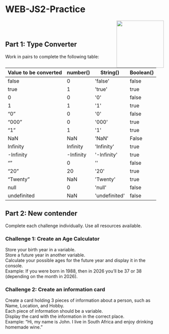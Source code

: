 # WEB-JS2-Practice

<img align="right" width="150" height="150" src="https://media-exp1.licdn.com/dms/image/C4E0BAQF7BYCCZt5epw/company-logo_200_200/0?e=2159024400&v=beta&t=qUAFP9bUgBEEXGVQYpUXW1J_OiP8e0r4rFBpqp8OrxA">


 <br/>
 <br/>


## Part 1: Type Converter

Work in pairs to complete the following table:

| Value to be converted | number() | String() | Boolean() |
|-----------------------|----------|----------|-----------|
| false                 |    0     | 'false'  |  false    |
| true                  |    1     | 'true'   |  true     |
| 0                     |    0     |  '0'     |  false    |
| 1                     |    1     |  '1'     |  true     |
| “0”                   |    0     |  '0'     |  false    |
| “000”                 |    0     |  '000'   |  true     |
| “1”                   |    1     |  '1'     |  true     |
| NaN                   |   NaN    |  'NaN'   |  False    |
| Infinity              | Infinity |'Infinity'|  true     |
| -Infinity             |-Infinity |'-Infinity'| true     |
| “”                    |    0     |  ''      |  false    |
| “20”                  |    20    |   '20'   |  true     |
| “Twenty”              |   NaN    | 'Twenty' |  true     |
| null                  |    0     |  'null'  |  false    |
| undefinited           |   NaN    |'undefinited'|  false |


## Part 2:  New contender

Complete each challenge individually. Use all resources available. 

### Challenge 1: Create an Age Calculator

Store your birth year in a variable.<br>
Store a future year in another variable. <br>
Calculate your possible ages for the future year and display it in the console. <br>
Example: If you were born in 1988, then in 2026 you’ll be 37 or 38 (depending on the month in 2026).



### Challenge 2: Create an information card

Create a card holding 3 pieces of information about a person, such as Name, Location, and Hobby.<br>
Each piece of information should be a variable.<br>
Display the card with the information in the correct place.<br>
Example: “Hi, my name is John. I live in South Africa and enjoy drinking homemade wine.”<br>

